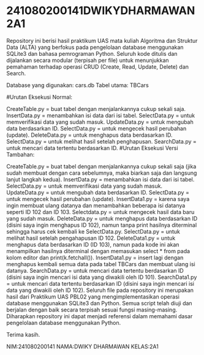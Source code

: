 # 241080200141DWIKYDHARMAWAN2A1
Repository ini berisi hasil praktikum UAS mata kuliah Algoritma dan Struktur Data (ALTA) yang berfokus pada pengelolaan database menggunakan SQLite3 dan bahasa pemrograman Python.
Seluruh kode ditulis dan dijalankan secara modular (terpisah per file) untuk menunjukkan pemahaman terhadap operasi CRUD (Create, Read, Update, Delete) dan Search.

Database yang digunakan: cars.db
Tabel utama: TBCars

#Urutan Eksekusi Normal:

CreateTable.py = buat tabel dengan menjalankannya cukup sekali saja.
InsertData.py = menambahkan isi data dari isi tabel.
SelectData.py = untuk memverifikasi data yang sudah masuk.
UpdateData.py = untuk mengubah data berdasarkan ID.
SelectData.py = untuk mengecek hasil perubahan (update).
DeleteData.py = untuk menghapus data berdasarkan ID.
SelectData.py = untuk melihat hasil setelah penghapusan.
SearchData.py = untuk mencari data tertentu berdasarkan ID.
#Urutan Eksekusi Versi Tambahan:

CreateTable.py = buat tabel dengan menjalankannya cukup sekali saja (jika sudah membuat dengan cara sebelumnya, maka biarkan saja dan langsung lanjut langkah kedua).
InsertData.py = menambahkan isi data dari isi tabel.
SelectData.py = untuk memverifikasi data yang sudah masuk.
UpdateData.py = untuk mengubah data berdasarkan ID.
SelectData.py = untuk mengecek hasil perubahan (update).
InsertData1.py = karena saya ingin membuat ulang datanya dan menambahkan beberapa isi datanya seperti ID 102 dan ID 103.
Selectdata.py = untuk mengecek hasil data baru yang sudah masuk.
DeleteData.py = untuk menghapus data berdasarkan ID (disini saya ingin menghapus ID 102), namun tanpa print hasilnya diterminal sehingga harus cek kembali ke SelectData.py.
SelectData.py = untuk melihat hasil setelah pengahapusan ID 102.
DeleteData1.py = untuk menghapus data berdasarkan ID (ID 103), namun pada kode ini akan menampilkan hasilnya diterminal dengan memasukan select * from pada kolom editor dan print(k.fetchall()).
InsertData1.py = insert lagi dengan menghapus kembali semua data pada tabel TBCars dan membuat ulang isi datanya.
SearchData.py = untuk mencari data tertentu berdasarkan ID (disini saya ingin mencari isi data yang diwakili oleh ID 101).
SearchData1.py = untuk mencari data tertentu berdasarkan ID (disini saya ingin mencari isi data yang diwakili oleh ID 102).
Seluruh file pada repository ini merupakan hasil dari Praktikum UAS PBL02 yang mengimplementasikan operasi database menggunakan SQLite3 dan Python. Semua script telah diuji dan berjalan dengan baik secara terpisah sesuai fungsi masing-masing. Diharapkan repository ini dapat menjadi referensi dalam memahami dasar pengelolaan database menggunakan Python.

Terima kasih.

NIM:241080200141
NAMA:DWIKY DHARMAWAN
KELAS:2A1
